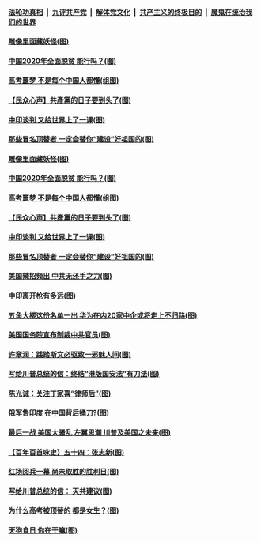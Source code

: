 ####  [法轮功真相](../../../../basic/blob/master/README.md?t=06282202) &nbsp;|&nbsp; [九评共产党](../../../../9ping.md/blob/master/README.md?t=06282202) &nbsp;|&nbsp; [解体党文化](../../../../jtdwh.md/blob/master/README.md?t=06282202)  &nbsp;|&nbsp; [共产主义的终极目的](../../../../gczydzjmd.md/blob/master/README.md?t=06282202) &nbsp;|&nbsp; [魔鬼在统治我们的世界](../../../../mgztzwmdsj.md/blob/master/README.md?t=06282202) 

#### [雕像里面藏妖怪(图)](../pages/p4/937959.md?t=06282202) 

#### [中国2020年全面脱贫 能行吗？(图)](../pages/p4/937928.md?t=06282202) 

#### [高考噩梦 不是每个中国人都懂(组图)](../pages/p4/937927.md?t=06282202) 

#### [【民众心声】共產黨的日子要到头了(图)](../pages/p4/937474.md?t=06282202) 

#### [中印谈判 又给世界上了一课(图)](../pages/p4/937868.md?t=06282202) 

#### [那些冒名顶替者 一定会替你“建设”好祖国的(图)](../pages/p4/937925.md?t=06282202) 

#### [雕像里面藏妖怪(图)](../pages/p4/937959.md?t=06282202) 

#### [中国2020年全面脱贫 能行吗？(图)](../pages/p4/937928.md?t=06282202) 

#### [高考噩梦 不是每个中国人都懂(组图)](../pages/p4/937927.md?t=06282202) 

#### [【民众心声】共產黨的日子要到头了(图)](../pages/p4/937474.md?t=06282202) 

#### [中印谈判 又给世界上了一课(图)](../pages/p4/937868.md?t=06282202) 

#### [那些冒名顶替者 一定会替你“建设”好祖国的(图)](../pages/p4/937925.md?t=06282202) 

#### [美国辣招频出 中共无还手之力(图)](../pages/p4/937916.md?t=06282202) 

#### [中印离开枪有多远(图)](../pages/p4/937913.md?t=06282202) 

#### [五角大楼这份名单一出 华为在内20家中企或将走上不归路(图)](../pages/p4/937820.md?t=06282202) 

#### [美国国务院宣布制裁中共官员(图)](../pages/p4/937844.md?t=06282202) 

#### [许章润：践踏斯文必驱致一邪魅人间(图)](../pages/p4/937826.md?t=06282202) 

#### [写给川普总统的信：终结“港版国安法”有刀法(图)](../pages/p4/937833.md?t=06282202) 

#### [陈光诚：关注丁家喜“律师后”(图)](../pages/p4/937827.md?t=06282202) 

#### [俄军售印度 在中国背后捅刀?(图)](../pages/p4/937825.md?t=06282202) 

#### [最后一战 美国大骚乱 左翼思潮 川普及美国之未来(图)](../pages/p4/937822.md?t=06282202) 

#### [【百年百首咏史】五十四：张志新(图)](../pages/p4/937823.md?t=06282202) 

#### [红场阅兵一幕 尚未取胜的胜利日(图)](../pages/p4/937758.md?t=06282202) 

#### [写给川普总统的信： 灭共建议(图)](../pages/p4/937745.md?t=06282202) 

#### [为什么高考被顶替的 都是女生？(图)](../pages/p4/937740.md?t=06282202) 

#### [天狗食日 你在干嘛(图)](../pages/p4/937741.md?t=06282202) 

